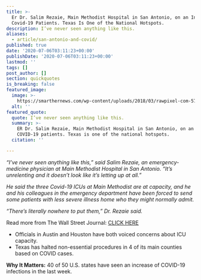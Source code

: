 ```yaml
---
title: >-
  Er Dr. Salim Rezaie, Main Methodist Hospital in San Antonio, on an Influx of
  Covid-19 Patients. Texas Is One of the National Hotspots.
description: I’ve never seen anything like this.
aliases:
  - article/san-antonio-and-covid/
published: true
date: '2020-07-06T03:11:23+00:00'
publishDate: '2020-07-06T03:11:23+00:00'
lastmod: ''
tags: []
post_author: []
section: quickquotes
is_breaking: false
featured_image:
  image: >-
    https://smarthernews.com/wp-content/uploads/2018/03/rawpixel-com-577480-unsplash.jpg
  alt: ''
featured_quote:
  quote: I’ve never seen anything like this.
  summary: >-
    ER Dr. Salim Rezaie, Main Methodist Hospital in San Antonio, on an influx of
    COVID-19 patients. Texas is one of the national hotspots.
  citation: ''

---
```

_“I’ve never seen anything like this,” said Salim Rezaie, an emergency-medicine physician at Main Methodist Hospital in San Antonio. “It’s unrelenting and it doesn’t look like it’s letting up at all.”_

_He said the three Covid-19 ICUs at Main Methodist are at capacity, and he and his colleagues in the emergency department have been forced to send some patients with less severe illness home who they might normally admit._

_“There’s literally nowhere to put them,” Dr. Rezaie said._

Read more from The Wall Street Journal: [CLICK HERE](https://www.wsj.com/articles/after-week-of-coronavirus-highs-u-s-sees-slight-drop-in-cases-for-july-fourth-11593954831)

*   Officials in Austin and Houston have both voiced concerns about ICU capacity.
*   Texas has halted non-essential procedures in 4 of its main counties based on COVID cases.

**Why It Matters:** 40 of 50 U.S. states have seen an increase of COVID-19 infections in the last week.